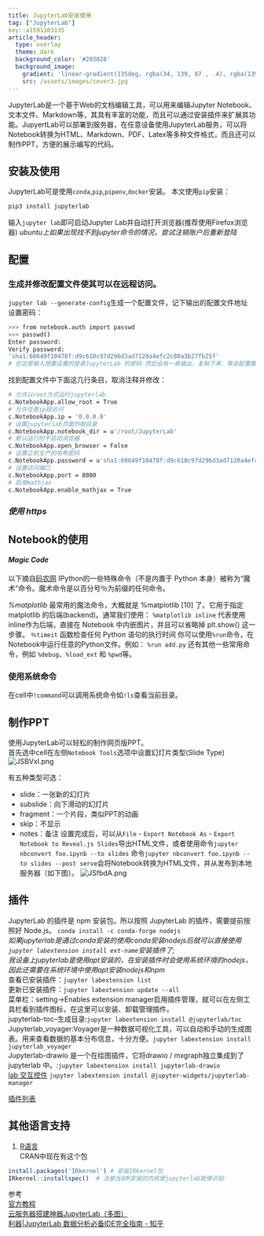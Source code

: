 ```yaml
---
title: JupyterLab安装使用
tag: ["JupyterLab"]
key::a1591103135
article_header:
  type: overlay
  theme: dark
  background_color: '#203028'
  background_image:
    gradient: 'linear-gradient(135deg, rgba(34, 139, 87 , .4), rgba(139, 34, 139, .4))'
    src: /assets/images/cover3.jpg
---
```

JupyterLab是一个基于Web的文档编辑工具，可以用来编辑Jupyter Notebook、文本文件、Markdown等，其具有丰富的功能，而且可以通过安装插件来扩展其功能。JupyertLab可以部署到服务器，在任意设备使用JupyterLab服务，可以将Notebook转换为HTML、Markdown、PDF、Latex等多种文件格式，而且还可以制作PPT，方便的展示编写的代码。
<!--more-->

## 安装及使用  
JupyterLab可是使用`conda`,`pip`,`pipenv`,`docker`安装。
本文使用`pip`安装：
```bash
pip3 install jupyterlab
```
输入`jupyter lab`即可启动Jupyter Lab并自动打开浏览器(推荐使用Firefox浏览器)
*ubuntu上如果出现找不到jupyter命令的情况，尝试注销账户后重新登陆*
## 配置  
### 生成并修改配置文件使其可以在远程访问。  
`jupyter lab --generate-config`生成一个配置文件，记下输出的配置文件地址
设置密码：
```bash
>>> from notebook.auth import passwd
>>> passwd()
Enter password:
Verify password:
'sha1:60649f10478f:d9c610c97d296d3ad7120a4efc2c80a3b27fb25f'
# 在这里输入想要设置的登录JupyterLab 的密码 然后会有一串输出，复制下来，等会配置需要使用
```

找到配置文件中下面这几行条目，取消注释并修改：
```bash
# 允许以root方式运行jupyterlab
c.NotebookApp.allow_root = True
# 允许任意ip段访问
c.NotebookApp.ip = '0.0.0.0'
# 设置jupyterlab页面的根目录
c.NotebookApp.notebook_dir = u'/root/JupyterLab'
# 默认运行时不启动浏览器
c.NotebookApp.open_browser = False 
# 设置之前生产的哈希密码
c.NotebookApp.password = u'sha1:60649f10478f:d9c610c97d296d3ad7120a4efc2c80a3b27fb25f' # 上面生成的密码sha1
# 设置访问端口
c.NotebookApp.port = 8080
# 启用mathjax
c.NotebookApp.enable_mathjax = True
```

### *使用 https*

## Notebook的使用
#### *Magic Code*  
以下摘自[码农网](https://www.codercto.com/a/75771.html)
IPython的一些特殊命令（不是内置于 Python 本身）被称为“魔术”命令。魔术命令是以百分号％为前缀的任何命令。

*%matplotlib*
最常用的魔法命令，大概就是 %matplotlib [10] 了。它用于指定 matplotlib 的后端(backend)。通常我们使用：
`%matplotlib inline`
代表使用 inline作为后端，直接在 Notebook 中内嵌图片，并且可以省略掉 plt.show() 这一步骤。
`％timeit` 函数检查任何 Python 语句的执行时间
你可以使用`%run`命令，在Notebook中运行任意的Python文件。例如：
`%run add.py`
还有其他一些常用命令，例如 `%debug`、`%load_ext` 和 `%pwd`等。  
### 使用系统命令
在cell中`!command`可以调用系统命令如`!ls`查看当前目录。

## 制作PPT  
使用JupyterLab可以轻松的制作网页版PPT。  
首先选中cell在左侧`Notebook Tools`选项中设置幻灯片类型(Slide Type)  
![JSBVxI.png](https://s1.ax1x.com/2020/04/14/JSBVxI.png)

有五种类型可选： 
- slide：一张新的幻灯片
- subslide：向下滑动的幻灯片
- fragment：一个片段，类似PPT的动画
- skip：不显示
- notes：备注 
设置完成后，可以从`File` - `Export Notebook As` - `Export Notebook to Reveal.js Slides`导出HTML文件，或者使用命令`jupyter nbconvert foo.ipynb --to slides`
命令`jupyter nbconvert foo.ipynb --to slides --post serve`会将Notebook转换为HTML文件，并从发布到本地服务器（如下图）。
![JSfbdA.png](https://s1.ax1x.com/2020/04/14/JSfbdA.png)

## 插件  
JupyterLab 的插件是 npm 安装包。所以按照 JupyterLab 的插件，需要提前按照好 Node.js。
`conda install -c conda-forge nodejs`  
*如果jupyterlab是通过conda安装的使用conda安装nodejs后就可以直接使用`jupyter labextension install ext-name`安装插件了;  
我设备上jupyterlab是使用apt安装的，在安装插件时会使用系统环境的nodejs，因此还需要在系统环境中使用apt安装nodejs和npm*  
查看已安装插件：`jupyter labextension list`  
更新已安装插件：`jupyter labextension update --all`  
菜单栏：setting->Enables extension manager启用插件管理，就可以在左侧工具栏看到插件图标，在这里可以安装、卸载管理插件。  
 jupyterlab-toc–生成目录:`jupyter labextension install @jupyterlab/toc`  
 Jupyterlab_voyager:Voyager是一种数据可视化工具，可以自动和手动的生成图表。用来查看数据的基本分布信息，十分方便。`jupyter labextension install jupyterlab_voyager
`  
Jupyterlab-drawio 是一个在绘图插件，它将drawio / mxgraph独立集成到了 jupyterlab 中。:`jupyter labextension install jupyterlab-drawio
`  
[lab 交互控件](https://ipywidgets.readthedocs.io/en/latest/examples/Using%20Interact.html) `jupyter labextension install @jupyter-widgets/jupyterlab-manager`

[插件列表](https://github.com/topics/jupyterlab-extension)

## 其他语言支持
1. [R语言](https://github.com/IRkernel/IRkernel)  
CRAN中现在有这个包
```R
install.packages('IRkernel') # 安装IRkernel包
IRkernel::installspec()  # 注册当前R安装的内核使jupyterlab能够识别
```

参考  
[官方教程](https://jupyterlab.readthedocs.io/en/stable/getting_started/installation.html)  
[云服务器搭建神器JupyterLab（多图）](https://zhuanlan.zhihu.com/p/48387217)  
[利器|JupyterLab 数据分析必备IDE完全指南 - 知乎](https://zhuanlan.zhihu.com/p/67959768)